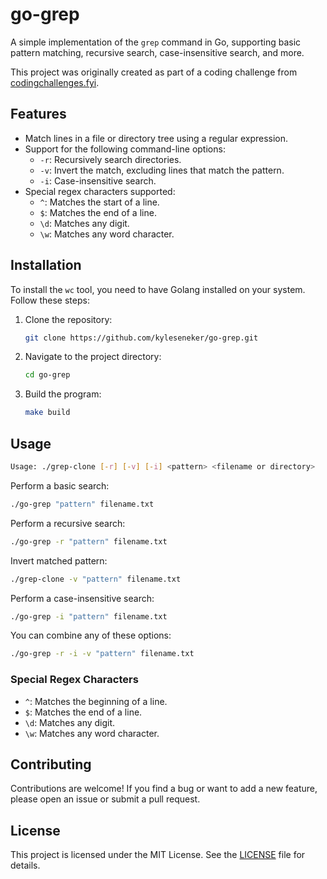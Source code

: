 # go-grep

A simple implementation of the `grep` command in Go, supporting basic pattern matching, recursive search, case-insensitive search, and more.

This project was originally created as part of a coding challenge from [codingchallenges.fyi](https://codingchallenges.fyi/challenges/challenge-grep).

## Features

- Match lines in a file or directory tree using a regular expression.
- Support for the following command-line options:
  - `-r`: Recursively search directories.
  - `-v`: Invert the match, excluding lines that match the pattern.
  - `-i`: Case-insensitive search.
- Special regex characters supported:
  - `^`: Matches the start of a line.
  - `$`: Matches the end of a line.
  - `\d`: Matches any digit.
  - `\w`: Matches any word character.

## Installation

To install the `wc` tool, you need to have Golang installed on your system. Follow these steps:

1. Clone the repository:

    ```sh
    git clone https://github.com/kyleseneker/go-grep.git
    ```

1. Navigate to the project directory:

    ```sh
    cd go-grep
    ```

1. Build the program:

    ```sh
    make build
    ```

## Usage

```sh
Usage: ./grep-clone [-r] [-v] [-i] <pattern> <filename or directory>
```

Perform a basic search:

```sh
./go-grep "pattern" filename.txt
```

Perform a recursive search:

```sh
./go-grep -r "pattern" filename.txt
```

Invert matched pattern:

```sh
./grep-clone -v "pattern" filename.txt
```

Perform a case-insensitive search:

```sh
./go-grep -i "pattern" filename.txt
```

You can combine any of these options:

```sh
./go-grep -r -i -v "pattern" filename.txt
```

### Special Regex Characters

- `^`: Matches the beginning of a line.
- `$`: Matches the end of a line.
- `\d`: Matches any digit.
- `\w`: Matches any word character.

## Contributing

Contributions are welcome! If you find a bug or want to add a new feature, please open an issue or submit a pull request.

## License

This project is licensed under the MIT License. See the [LICENSE](LICENSE) file for details.
